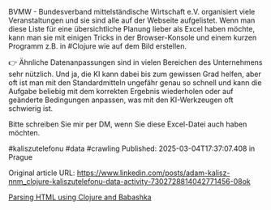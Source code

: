 BVMW - Bundesverband mittelständische Wirtschaft e.V. organisiert viele Veranstaltungen und sie sind alle auf der Webseite aufgelistet. Wenn man diese Liste für eine übersichtliche Planung lieber als Excel haben möchte, kann man sie mit einigen Tricks in der Browser-Konsole und einem kurzen Programm z.B. in #Clojure wie auf dem Bild erstellen.


👉 Ähnliche Datenanpassungen sind in vielen Bereichen des Unternehmens sehr nützlich. Und ja, die KI kann dabei bis zum gewissen Grad helfen, aber oft ist man mit den Standardmitteln ungefähr genau so schnell und kann die Aufgabe beliebig mit dem korrekten Ergebnis wiederholen oder auf geänderte Bedingungen anpassen, was mit den KI-Werkzeugen oft schwierig ist.


Bitte schreiben Sie mir per DM, wenn Sie diese Excel-Datei auch haben möchten.


#kaliszutelefonu #data #crawling
Published: 2025-03-04T17:37:07.408 in Prague

Original article URL: https://www.linkedin.com/posts/adam-kalisz-nnm_clojure-kaliszutelefonu-data-activity-7302728814042771456-08ok

[Parsing HTML using Clojure and Babashka](./media/parsing-html-list-to-hiccup-and-csv.png)